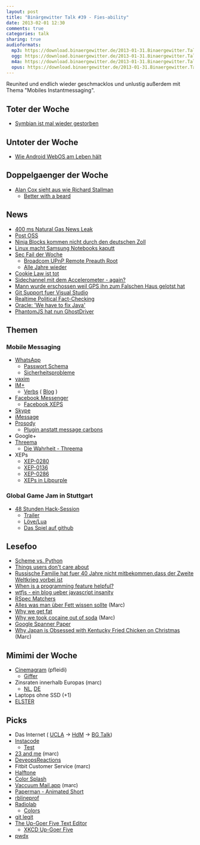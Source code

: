 ```yaml
---
layout: post
title: "Binärgewitter Talk #39 - Fies-ability"
date: 2013-02-01 12:30
comments: true
categories: talk
sharing: true
audioformats:
  mp3: https://download.binaergewitter.de/2013-01-31.Binaergewitter.Talk.39.mp3
  ogg: https://download.binaergewitter.de/2013-01-31.Binaergewitter.Talk.39.ogg
  m4a: https://download.binaergewitter.de/2013-01-31.Binaergewitter.Talk.39.m4a
  opus: https://download.binaergewitter.de/2013-01-31.Binaergewitter.Talk.39.opus
---
```

Reunited und endlich wieder geschmacklos und unlustig außerdem mit Thema "Mobiles Instantmessaging".

## Toter der Woche

- [Symbian ist mal wieder gestorben](http://www.osnews.com/story/26734/The_end_of_the_line_for_Symbian)

## Untoter der Woche

- [Wie Android WebOS am Leben hält](http://arstechnica.com/gadgets/2013/01/reviving-the-dead-how-android-devices-are-keeping-webos-alive/)

## Doppelgaenger der Woche

- [Alan Cox sieht aus wie Richard Stallman](http://www.golem.de/news/linux-kernel-hacker-alan-cox-nimmt-eine-auszeit-1301-97166.html)
    * [Better with a beard](http://betterwithabeard.tumblr.com/)

## News

- [400 ms Natural Gas News Leak](http://www.nanex.net/aqck2/4090.html)
- [Post OSS](http://tieguy.org/blog/2013/01/27/taking-post-open-source-seriously-as-a-statement-about-copyright-law/)
- [Ninja Blocks kommen nicht durch den deutschen Zoll](http://www.golem.de/news/ninja-blocks-es-ist-sehr-frustrierend-fuer-uns-1301-97211.html)
- [Linux macht Samsung Notebooks kaputt](http://www.golem.de/news/uefi-linux-macht-samsungs-notebooks-kaputt-1301-97270.html)
- [Sec Fail der Woche](http://www.heise.de/newsticker/meldung/Millionen-Geraete-ueber-UPnP-angreifbar-1793625.html)
    - [Broadcom UPnP Remote Preauth Root](http://packetstormsecurity.com/files/119935/DC-2013-01-003.txt)
    - [Alle Jahre wieder](http://www.kb.cert.org/vuls/id/357851)
- [Cookie Law ist tot](http://blog.silktide.com/2013/01/the-stupid-cookie-law-is-dead-at-last/)
- [Sidechannel mit dem Accelerometer - again?](http://packetstormsecurity.com/files/119906/aviv-acsac12-accel.pdf)
- [Mann wurde erschossen weil GPS ihn zum Falschen Haus gelotst hat](http://mashable.com/2013/01/30/man-shot-gps/)
- [Git Support fuer Visual Studio](http://www.hanselman.com/blog/GitSupportForVisualStudioGitTFSAndVSPutIntoContext.aspx)
- [Realtime Political Fact-Checking](http://techcrunch.com/2013/01/29/realtime-political-fact-checking-becomes-a-reality-with-wapos-truth-teller/)
- [Oracle: 'We have to fix Java'](https://web.archive.org/web/20130920114526/http://www.esecurityplanet.com/network-security/oracle-we-have-to-fix-java.html)
- [ PhantomJS hat nun GhostDriver ](https://github.com/ariya/phantomjs/blob/797b47ae819d510da3cb70706f08c7d316d1f29a/ChangeLog#L25)

## Themen

### Mobile Messaging

- [WhatsApp](http://www.whatsapp.com/)
    * [Passwort Schema](https://github.com/venomous0x/WhatsAPI#password-overview)
    * [Sicherheitsprobleme](http://en.wikipedia.org/wiki/Whatsapp#Security_concerns)
- [yaxim](https://github.com/pfleidi/yaxim/wiki)
- [IM+](https://plus.im/)
    * [Verbs](https://web.archive.org/web/20130123070647/http://verbs.im/) ( [Blog](https://web.archive.org/web/20140802081431/http://verbs.im/blog/) )
- [Facebook Messenger](https://www.facebook.com/mobile/messenger)
    * [Facebook XEPS](https://web.archive.org/web/20130420233610/http://developers.facebook.com/docs/chat/)
- [Skype](http://www.skype.com/)
- [iMessage](https://www.apple.com/ios/messages/)
- [Prosody](http://prosody.im/)
    * [Plugin anstatt message carbons](http://cyberasylum.eu/blog/7-open-source/41-forced-messages-broadcast-to-all-connected-resources-with-prosody-jabber-server-message-forced-broadcast-module)
- Google+
- [Threema](http://threema.ch/en/)
    * [Die Wahrheit - Threema](http://monoxyd.de/20130118-die-wahrheit-017-threema-smartphone-messenger-mit-verschlusselung)
- XEPs
    * [XEP-0280](http://xmpp.org/extensions/xep-0280.html)
    * [XEP-0136](http://xmpp.org/extensions/xep-0136.html)
    * [XEP-0286](http://xmpp.org/extensions/xep-0286.html)
    * [XEPs in Libpurple](https://developer.pidgin.im/wiki/SupportedXEPs)

### Global Game Jam in Stuttgart

- [48 Stunden Hack-Session](http://globalgamejam.org/2013/party-planet-45-heartbeat)
    * [Trailer](http://www.youtube.com/watch?v=fcQe39m9rAQ&feature=youtu.be)
    * [Löve/Lua](https://love2d.org/)
    * [Das Spiel auf github](https://github.com/PVince81/pp45hb)

## Lesefoo

- [Scheme vs. Python](http://www.cs.berkeley.edu/~bh/proglang.html)
- [Things users don't care about](http://bokardo.com/archives/things-users-dont-care-about/)
- [Russische Familie hat fuer 40 Jahre nicht mitbekommen,dass der Zweite Weltkrieg vorbei ist](
http://www.smithsonianmag.com/history-archaeology/For-40-Years-This-Russian-Family-Was-Cut-Off-From-Human-Contact-Unaware-of-World-War-II-188843001.html)
- [When is a programming feature helpful?](http://cliffordbeshers.blogspot.co.uk/2013/01/when-is-programming-feature-helpful.html)
- [wtfjs - ein blog ueber javascript insanity](http://wtfjs.com/)
- [RSpec Matchers](https://web.archive.org/web/20131004100404/https://www.relishapp.com/rspec/rspec-expectations/docs/built-in-matchers)
- [Alles was man über Fett wissen sollte](http://blog.paleosophie.de/2012/03/04/alles-was-man-ueber-fett-wissen-sollte/) (Marc)
- [Why we get fat](http://www.sciencebasedmedicine.org/index.php/why-we-get-fat/)
- [Why we took cocaine out of soda](http://www.theatlantic.com/health/archive/2013/01/why-we-took-cocaine-out-of-soda/272694/) (Marc)
- [Google Spanner Paper](http://research.google.com/archive/spanner.html)
- [Why Japan is Obsessed with Kentucky Fried Chicken on Christmas](http://blogs.smithsonianmag.com/food/2012/12/why-japan-is-obsessed-with-kentucky-fried-chicken-on-christmas/) (Marc)

## Mimimi der Woche

- [Cinemagram](http://cinemagr.am/) (pfleidi)
    * [Giffer](https://itunes.apple.com/de/app/giffer!-pro-animated-gif-app/id521412113?l=en&mt=8)
- Zinsraten innerhalb Europas (marc)
    * [NL](http://moneyou.nl/sparen/particulier/moneyou-sparen-vrij-opneembaar.aspx), [DE](https://web.archive.org/web/20130210040612/http://www.moneyou.de/tagesgeld/zinsen-konditionen.aspx)
- Laptops ohne SSD (+1)
- [ELSTER](http://www.heise.de/newsticker/meldung/BSI-warnt-vor-virenverseuchten-ELSTER-Steuerbescheiden-1795174.html)

## Picks

- Das Internet ( [UCLA](https://web.archive.org/web/20120630123233/http://oak.cs.ucla.edu/cs144/schedule.html) -> [HdM](https://web.archive.org/web/20130810033649/http://oak.cs.ucla.edu/cs144/handouts/nosqldbs.pdf) -> [BG Talk](
http://blog.binaergewitter.de/blog/2011/01/09/binaergewitter-number-1-nosql/))
- [Instacode](http://instacode.linology.info/)
    * [Test](http://instacode.linology.info/53653)
- [23 and me](https://www.23andme.com/) (marc)
- [DeveopsReactions](http://devopsreactions.tumblr.com/)
- Fitbit Customer Service (marc)
- [Halftone](https://itunes.apple.com/de/app/halftone/id419957803?l=en&mt=8)
- [Color Splash](https://itunes.apple.com/de/app/color-splash/id304871603?l=en&mt=8)
- [Vaccuum Mail.app](http://brettterpstra.com/2012/09/15/vacuuming-your-mail-app-index-still-works-wonders/) (marc)
- [Paperman - Animated Short](http://www.youtube.com/watch?feature=player_embedded&v=aTLySbGoMX0#!)
- [rblineprof](https://github.com/tmm1/rblineprof)
- [Radiolab](http://www.radiolab.org/)
    * [Colors](http://www.radiolab.org/2012/may/21/)
- [git legit](http://www.git-legit.org/)
- [The Up-Goer Five Text Editor](http://splasho.com/upgoer5/)
    - [XKCD Up-Goer Five](http://xkcd.com/1133/)
- [pwdx](http://www.cyberciti.biz/tips/linux-report-current-working-directory-of-process.html)

